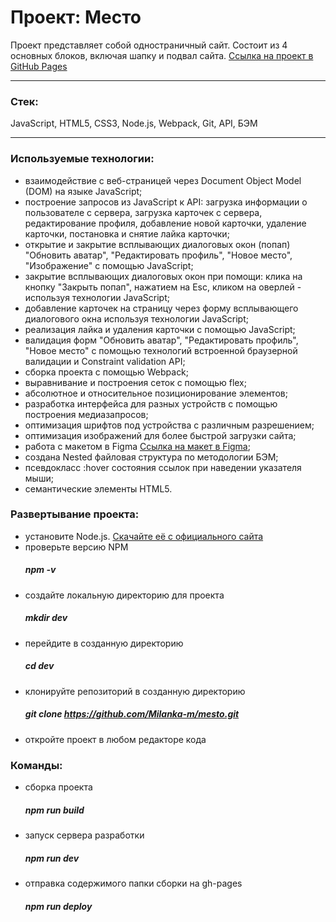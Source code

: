 # Проект: Место

Проект представляет собой одностраничный сайт.
Состоит из 4 основных блоков, включая шапку и подвал сайта.
[Ссылка на проект в GitHub Pages](https://milanka-m.github.io/mesto/)

-------
### Стек: 
JavaScript, HTML5, CSS3, Node.js, Webpack, Git, API, БЭМ

-------
### Используемые технологии:
* взаимодействие с веб-страницей через Document Object Model (DOM) на языке JavaScript;
* построение запросов из JavaScript к API: загрузка информации о пользователе с сервера, загрузка карточек с сервера, редактирование профиля, добавление новой карточки, удаление карточки, постановка и снятие лайка карточки;
* открытие и закрытие всплывающих диалоговых окон (попап) "Обновить аватар", "Редактировать профиль", "Новое место", "Изображение" с помощью JavaScript;
* закрытие всплывающих диалоговых окон при помощи: клика на кнопку "Закрыть попап", нажатием на Esc, кликом на оверлей - используя технологии JavaScript;
* добавление карточек на страницу через форму всплывающего диалогового окна используя технологии JavaScript;
* реализация лайка и удаления карточки с помощью JavaScript;
* валидация форм "Обновить аватар", "Редактировать профиль", "Новое место" с помощью технологий встроенной браузерной валидации и Constraint validation API;
* сборка проекта с помощью Webpack;
* выравнивание и построения сеток с помощью flex;
* абсолютное и относительное позиционирование элементов;
* разработка интерфейса для разных устройств с помощью построения медиазапросов; 
* оптимизация шрифтов под устройства с различным разрешением;
* оптимизация изображений для более быстрой загрузки сайта;
* работа с макетом в Figma
[Ссылка на макет в Figma](https://www.figma.com/file/StZjf8HnoeLdiXS7dYrLAh/JavaScript.-Sprint-4);
* cоздана Nested файловая структура по методологии БЭМ;
* псевдокласс :hover состояния ссылок при наведении указателя мыши;
* семантические элементы HTML5.

### Развертывание проекта:
* установите Node.js. [Скачайте её с официального сайта](https://nodejs.org/en/download/)
* проверьте версию NPM
   ##### npm -v 
* создайте локальную директорию для проекта
   ##### mkdir dev
* перейдите в созданную директорию
   ##### cd dev
* клонируйте репозиторий в созданную директорию
   ##### git clone https://github.com/Milanka-m/mesto.git
* откройте проект в любом редакторе кода

### Команды:
* сборка проекта
  ##### npm run build
* запуск сервера разработки
  ##### npm run dev
* отправка содержимого папки сборки на gh-pages
  ##### npm run deploy
